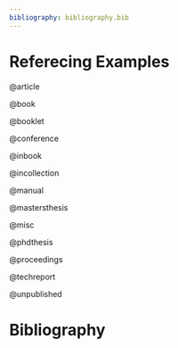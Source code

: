 ```yaml
---
bibliography: bibliography.bib
---
```


# Referecing Examples

@article

@book

@booklet

@conference

@inbook

@incollection

@manual

@mastersthesis

@misc

@phdthesis

@proceedings

@techreport

@unpublished

# Bibliography
